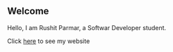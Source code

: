## Welcome

Hello, I am Rushit Parmar, a Softwar Developer student.

Click [here](https://rb-parmar.github.io/My-Website/) to see my website